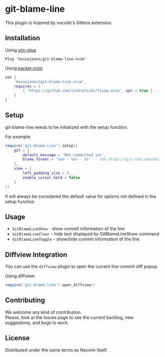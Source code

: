 # git-blame-line

This plugin is inspired by vscode's Gitlens extension.

## Installation

Using [vim-plug](https://github.com/junegunn/vim-plug)

```viml
Plug 'kessejones/git-blame-line.nvim'
```

Using [packer.nvim](https://github.com/wbthomason/packer.nvim)

```lua
use {
    'kessejones/git-blame-line.nvim',
    requires = {
        { 'https://github.com/sindrets/diffview.nvim', opt = true } -- This is optional
    }
}
```

## Setup

git-blame-line needs to be initialized with the setup function.

For example:

```lua
require('git-blame-line').setup({
    git = {
        default_message = 'Not committed yet',
        blame_format = '%an - %ar - %s' -- see https://git-scm.com/docs/pretty-formats
    },
    view = {
        left_padding_size = 5,
        enable_cursor_hold = false
    }
})
```

It will always be considered the default value for options not defined in the setup function

## Usage

- `GitBlameLineShow` - show commit information of the line
- `GitBlameLineClear` - hide text displayed by GitBlameLineShow command
- `GitBlameLineToggle` - show/hide commit information of the line

## Diffview Integration

You can use the `diffview` plugin to open the current line commit diff popup.

Using diffview:

```lua
require('git-blame-line').open_diffview()
```

## Contributing

We welcome any kind of contribution.  
Please, look at the Issues page to see the current backlog, new suggestions, and bugs to work.

## License

Distributed under the same terms as Neovim itself.
